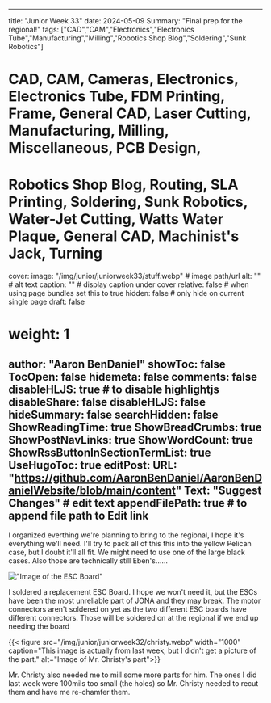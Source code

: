 
---
title: "Junior Week 33"
date: 2024-05-09
Summary: "Final prep for the regional!"
tags: ["CAD","CAM","Electronics","Electronics Tube","Manufacturing","Milling","Robotics Shop Blog","Soldering","Sunk Robotics"]
# CAD, CAM, Cameras, Electronics, Electronics Tube, FDM Printing, Frame, General CAD, Laser Cutting, Manufacturing, Milling, Miscellaneous, PCB Design,
# Robotics Shop Blog, Routing, SLA Printing, Soldering, Sunk Robotics, Water-Jet Cutting, Watts Water Plaque, General CAD, Machinist's Jack, Turning
cover:
    image: "/img/junior/juniorweek33/stuff.webp" # image path/url
    alt: "" # alt text
    caption: "" # display caption under cover
    relative: false # when using page bundles set this to true
    hidden: false # only hide on current single page
draft: false

# weight: 1
author: "Aaron BenDaniel"
showToc: false
TocOpen: false
hidemeta: false
comments: false
disableHLJS: true # to disable highlightjs
disableShare: false
disableHLJS: false
hideSummary: false
searchHidden: false
ShowReadingTime: true
ShowBreadCrumbs: true
ShowPostNavLinks: true
ShowWordCount: true
ShowRssButtonInSectionTermList: true
UseHugoToc: true
editPost:
    URL: "https://github.com/AaronBenDaniel/AaronBenDanielWebsite/blob/main/content"
    Text: "Suggest Changes" # edit text
    appendFilePath: true # to append file path to Edit link
---

I organized everthing we're planning to bring to the regional, I hope it's everything we'll need. I'll try to pack all of this this into the yellow Pelican case, but I doubt it'll all fit. We might need to use one of the large black cases. Also those are technically still Eben's......

!["Image of the ESC Board"](/img/junior/juniorweek33/board.webp)

I soldered a replacement ESC Board. I hope we won't need it, but the ESCs have been the most unreliable part of JONA and they may break. The motor connectors aren't soldered on yet as the two different ESC boards have different connectors. Those will be soldered on at the regional if we end up needing the board

{{< figure src="/img/junior/juniorweek32/christy.webp" width="1000" caption="This image is actually from last week, but I didn't get a picture of the part." alt="Image of Mr. Christy's part">}}

Mr. Christy also needed me to mill some more parts for him. The ones I did last week were 100mils too small (the holes) so Mr. Christy needed to recut them and have me re-chamfer them.
